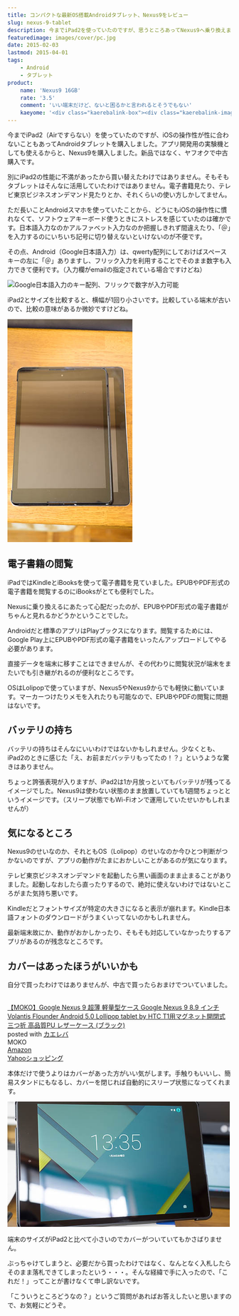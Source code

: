 ```yaml
---
title: コンパクトな最新OS搭載Androidタブレット、Nexus9をレビュー
slug: nexus-9-tablet
description: 今までiPad2を使っていたのですが、思うところあってNexus9へ乗り換えました。私がAndroid端末に慣れていることもあって非常に使いやすいです。電子書籍もPlayブックスで快適に閲覧できています。
featuredimage: images/cover/pc.jpg
date: 2015-02-03
lastmod: 2015-04-01
tags: 
    - Android
    - タブレット
product:
    name: 'Nexus9 16GB'
    rate: '3.5'
    comment: 'いい端末だけど、ないと困るかと言われるとそうでもない'
    kaeyome: '<div class="kaerebalink-box"><div class="kaerebalink-image"><a href="https://www.amazon.co.jp/exec/obidos/ASIN/B00OK1MI28/illusionspace-22/ref=nosim/" rel="nofollow" target="_blank"><img src="https://ecx.images-amazon.com/images/I/31cRB9XgNDL._SL160_.jpg" style="border: none;" /></a></div><div class="kaerebalink-info"><div class="kaerebalink-name"><a href="https://www.amazon.co.jp/exec/obidos/ASIN/B00OK1MI28/illusionspace-22/ref=nosim/" rel="nofollow" target="_blank">HTC Nexus 9 ( Android 5.0 / 8.9inch IPS LCD / NVIDIA Tegra K1 / 16G / インディゴ ブラック ) 99HZF035-00</a><div class="kaerebalink-powered-date">posted with <a href="https://kaereba.com" rel="nofollow" target="_blank">カエレバ</a></div></div><div class="kaerebalink-detail"> HTC 2014-11-29    </div><div class="kaerebalink-link1"><div class="shoplinkamazon"><a href="https://www.amazon.co.jp/gp/search?keywords=nexus9%2016gb&__mk_ja_JP=%83J%83%5E%83J%83i&tag=illusionspace-22" rel="nofollow" target="_blank">Amazon</a></div><div class="shoplinkrakuten"><a href="https://hb.afl.rakuten.co.jp/hgc/0e95387f.f2aef20d.0e953880.25e412bd/?pc=http%3A%2F%2Fsearch.rakuten.co.jp%2Fsearch%2Fmall%2Fnexus9%252016gb%2F-%2Ff.1-p.1-s.1-sf.0-st.A-v.2%3Fx%3D0%26scid%3Daf_ich_link_urltxt%26m%3Dhttp%3A%2F%2Fm.rakuten.co.jp%2F" rel="nofollow" target="_blank">楽天市場</a></div><div class="shoplinkyahoo"><a href="https://ck.jp.ap.valuecommerce.com/servlet/referral?sid=3085416&pid=882193779&vc_url=http%3A%2F%2Fsearch.shopping.yahoo.co.jp%2Fsearch%3Fp%3Dnexus9%252016gb" rel="nofollow"  target="_blank">Yahooショッピング<img src="https://ad.jp.ap.valuecommerce.com/servlet/gifbanner?sid=3085416&pid=882193779" height="1" width="1" border="0"></a></div><div class="shoplinkyahooAuc"><a href="https://ck.jp.ap.valuecommerce.com/servlet/referral?sid=3085416&pid=882193780&vc_url=http%3A%2F%2Fauctions.search.yahoo.co.jp%2Fsearch%3Fvo%3D%26ve%3D%26auccat%3D0%26aucminprice%3D%26aucmaxprice%3D%26aucmin_bidorbuy_price%3D%26aucmax_bidorbuy_price%3D%26loc_cd%3D0%26abatch%3D0%26istatus%3D0%26filtered%3D1%26ei%3DUTF-8%26tab_ex%3Dcommerce%26va%3Dnexus9%252016gb" rel="nofollow"  target="_blank">ヤフオク!<img src="https://ad.jp.ap.valuecommerce.com/servlet/gifbanner?sid=3085416&pid=882193780" height="1" width="1" border="0"></a></div></div></div><div class="booklink-footer" style="clear: left"></div></div>'
---
```


今までiPad2（Airですらない）を使っていたのですが、iOSの操作性が性に合わないこともあってAndroidタブレットを購入しました。アプリ開発用の実験機としても使えるからと、Nexus9を購入しました。新品ではなく、ヤフオクで中古購入です。

別にiPad2の性能に不満があったから買い替えたわけではありません。そもそもタブレットはそんなに活用していたわけではありません。電子書籍見たり、テレビ東京ビジネスオンデマンド見たりとか、それくらいの使い方しかしてません。

ただ長いことAndroidスマホを使っていたことから、どうにもiOSの操作性に慣れなくて、ソフトウェアキーボード使うときにストレスを感じていたのは確かです。日本語入力なのかアルファベット入力なのか把握しきれず間違えたり、「＠」を入力するのにいちいち記号に切り替えないといけないのが不便です。

その点、Android（Google日本語入力）は、qwerty配列にしておけばスペースキーの左に「＠」ありますし、フリック入力を利用することでそのまま数字も入力できて便利です。（入力欄がemailの指定されている場合ですけどね）

![Google日本語入力のキー配列、フリックで数字が入力可能](1d656159a6926bac4ab9a6eb8973c101.jpg)

iPad2とサイズを比較すると、横幅が1回り小さいです。比較している端末が古いので、比較の意味があるか微妙ですけどね。

![iPad2とのサイズの比較](78811e3e468c7e9828e750469895a601.jpg)


## 電子書籍の閲覧


iPadではKindleとiBooksを使って電子書籍を見ていました。EPUBやPDF形式の電子書籍を閲覧するのにiBooksがとても便利でした。

Nexusに乗り換えるにあたって心配だったのが、EPUBやPDF形式の電子書籍がちゃんと見れるかどうかということでした。

Androidだと標準のアプリはPlayブックスになります。閲覧するためには、Google Play上にEPUBやPDF形式の電子書籍をいったんアップロードしてやる必要があります。

直接データを端末に移すことはできませんが、その代わりに閲覧状況が端末をまたいでも引き継がれるのが便利なところです。

OSはLolipopで使っていますが、Nexus5やNexus9からでも軽快に動いています。マーカーつけたりメモを入れたりも可能なので、EPUBやPDFの閲覧に問題はないです。


## バッテリの持ち


バッテリの持ちはそんなにいいわけではないかもしれません。少なくとも、iPad2のときに感じた「え、お前まだバッテリもってたの！？」というような驚きはありません。

ちょっと誇張表現が入りますが、iPad2は1か月放っといてもバッテリが残ってるイメージでした。Nexus9は使わない状態のまま放置していても1週間ちょっとというイメージです。（スリープ状態でもWi-Fiオンで運用していたせいかもしれませんが）


## 気になるところ


Nexus9のせいなのか、それともOS（Lolipop）のせいなのか今ひとつ判断がつかないのですが、アプリの動作がたまにおかしいことがあるのが気になります。

テレビ東京ビジネスオンデマンドを起動したら黒い画面のまま止まることがありました。起動しなおしたら直ったりするので、絶対に使えないわけではないところがまた気持ち悪いです。

Kindleだとフォントサイズが特定の大きさになると表示が崩れます。Kindle日本語フォントのダウンロードがうまくいってないのかもしれません。

最新端末故にか、動作がおかしかったり、そもそも対応していなかったりするアプリがあるのが残念なところです。


## カバーはあったほうがいいかも


自分で買ったわけではありませんが、中古で買ったらおまけでついていました。

<div class="kaerebalink-box">
<div class="kaerebalink-image"><a href="https://www.amazon.co.jp/exec/obidos/ASIN/B00PTQA5LO/illusionspace-22/ref=nosim/" rel="nofollow" target="_blank"><img alt=""  src="https://ecx.images-amazon.com/images/I/51jCzCyWOWL._SL160_.jpg" style="border: none;" /></a></div>
<div class="kaerebalink-info">
<div class="kaerebalink-name"><a href="https://www.amazon.co.jp/exec/obidos/ASIN/B00PTQA5LO/illusionspace-22/ref=nosim/" rel="nofollow" target="_blank">【MOKO】Google Nexus 9 超薄 軽量型ケース Google Nexus 9 8.9 インチ Volantis Flounder Android 5.0 Lollipop tablet by HTC T1用マグネット開閉式 三つ折 高品質PU レザーケース (ブラック)</a>
<div class="kaerebalink-powered-date">posted with <a href="https://kaereba.com" rel="nofollow" target="_blank">カエレバ</a></div>
</div>
<div class="kaerebalink-detail"> MOKO     </div>
<div class="kaerebalink-link1">
<div class="shoplinkamazon"><a href="https://www.amazon.co.jp/gp/search?keywords=Volantis%20Flounder&#038;__mk_ja_JP=%83J%83%5E%83J%83i&#038;tag=illusionspace-22" rel="nofollow" target="_blank" title="アマゾン" >Amazon</a></div>
<div class="shoplinkyahoo"><a href="https://atq.ck.valuecommerce.com/servlet/atq/referral?vcptn=shpg%2Fp%2FbJklbh6QH6IgN9lcoN5ofw--&#038;sid=2219441&#038;pid=877935733&#038;vc_url=http%3A%2F%2Fshopping.search.yahoo.co.jp%2Fsearch%3FuIv%3Don%26ei%3DUTF-8%26tab_ex%3Dcommerce%26slider%3D0%26va%3DVolantis%2520Flounder" rel="nofollow"  target="_blank" title="Yahooショッピング" >Yahooショッピング<img alt=""  src="https://atq.ad.valuecommerce.com/servlet/atq/gifbanner?sid=2219441&#038;pid=877935733" height="1" width="1"></a></div>
</div>
</div>
<div class="booklink-footer" style="clear: left"></div>
</div>

本体だけで使うよりはカバーがあった方がいい気がします。手触りもいいし、簡易スタンドにもなるし、カバーを閉じれば自動的にスリープ状態になってくれます。

![簡易スタンドになるカバー](5dcfea95d1aad58ac5c8742094c20e3b.jpg)

端末のサイズがiPad2と比べて小さいのでカバーがついていてもかさばりません。

ぶっちゃけてしまうと、必要だから買ったわけではなく、なんとなく入札したらそのまま落札できてしまったという・・・。そんな経緯で手に入ったので、「これだ！」ってことが書けなくて申し訳ないです。

「こういうところどうなの？」というご質問があればお答えしたいと思いますので、お気軽にどうぞ。
